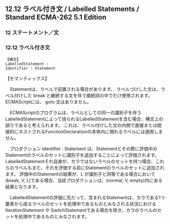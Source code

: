 12.12 ラベル付き文 / Labelled Statements / Standard ECMA-262 5.1 Edition
------------------------------------------------------------------------

### 12 ステートメント／文

### 12.12 ラベル付き文

    【構文】
    LabelledStatement :
    Identifier : Statement

【セマンティックス】

　Statementは、ラベルで前置される場合があります。 ラベルづけした文は、ラベル付けした break と継続する文を伴う接続詞の中でだけ使用されます。 ECMAScriptには、 goto 文はありません。

　ECMAScriptのプログラムは、ラベルとしての同一の識別子を伴うLabelledStatementによって括られるLabelledStatementを含む場合、構文上の誤りであると考えられます。 これは、ラベル付けした文の内側で直接または間接的にネストされるFunctionDeclarationの本体内に現れるラベルには適用しません。

　プロダクション Identifier : Statement は、Statementとその際に評価中のStatementのラベルのセットに識別子を追加することによって評価されます。 LabelledStatementそれ自身が、カラではないラベルのセットを持つ場合、これらのラベルもまた、それを評価する前にStatementのラベルのセットに追加されます。 評価中のStatementの結果が、L が識別子と同等である場合において(break, V, L)である場合、当該プロダクションは、(normal, V, empty)内にある結果となります。

　LabelledStatementの評価に先だって、含まれるStatementは、カラである1つ要素から成るラベルのセットを処理中であるものとみなされる状況におけるIterationStatement や SwitchStatementである場合を除き、カラのラベルのセットを処理中であるものとみなされます。
